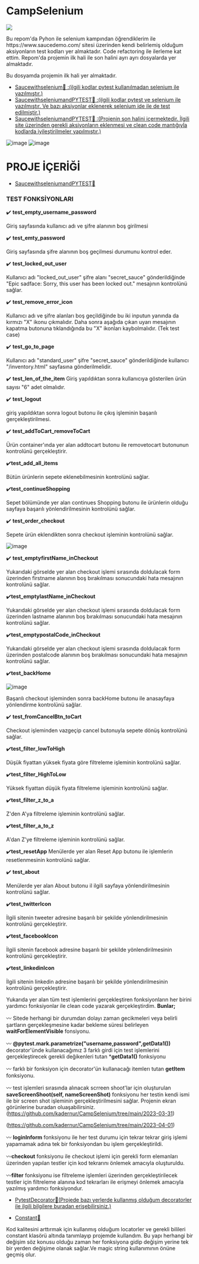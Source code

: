 # CampSelenium
<img src="https://user-images.githubusercontent.com/63293055/229248678-c2164230-bd75-486c-b7e6-d80f0e953600.png" width="auto">
<p> Bu repom'da Pyhon ile selenium kampından öğrendiklerim ile  https://www.saucedemo.com/  sitesi üzerinden kendi belirlemiş olduğum aksiyonların test kodları yer almaktadır. Code refactoring ile ilerleme kat ettim. Repom'da projemin ilk hali ile son halini ayrı ayrı dosyalarda yer almaktadır.</p>
Bu dosyamda projemin ilk hali yer almaktadır. 

  + [Saucewithselenium:open_file_folder:  :(ilgili kodlar pytest kullanılmadan selenium ile yazılmıştır.)](https://github.com/kadernur/CampSelenium/blob/main/Selenium/sauceHomework.py)
  + [SaucewithseleniumandPYTEST:open_file_folder:  :(ilgili kodlar pytest ve selenium ile yazılmıştır. Ve bazı aksiyonlar eklenerek selenium ide ile de test edilmiştir.)](https://github.com/kadernur/CampSelenium/blob/main/Selenium/test_sauceHomework.py) 
+ [SaucewithseleniumandPYTEST:open_file_folder:  :(Projenin son halini içermektedir. İlgili site üzerinden gerekli aksiyonların eklenmesi ve clean code mantığıyla kodlarda iyileştirilmeler yapılmıştır.)](https://github.com/kadernur/CampSelenium/tree/main/SauceDemoSitesi) 


![image](https://user-images.githubusercontent.com/63293055/228060406-ddbc340d-3401-446d-8656-3e2d5fb6c92a.png)
![image](https://user-images.githubusercontent.com/63293055/229251883-2bf2d487-188b-4d9c-8f3c-3b531b6d292c.png)

# PROJE İÇERİĞİ

+ [SaucewithseleniumandPYTEST:open_file_folder:](https://github.com/kadernur/CampSelenium/tree/main/SauceDemoSitesi) 
### TEST FONKSİYONLARI
:heavy_check_mark: **test_empty_username_password**

Giriş sayfasında kullanıcı adı ve şifre alanının boş girilmesi

:heavy_check_mark: **test_emty_password**

 Giriş sayfasında  şifre alanının boş geçilmesi durumunu kontrol eder.
 
 :heavy_check_mark: **test_locked_out_user**
 
 Kullanıcı adı "locked_out_user" şifre alanı "secret_sauce" gönderildiğinde "Epic sadface: Sorry, this user has been locked out." mesajının kontrolünü sağlar.
 
 :heavy_check_mark: **test_remove_error_icon**
 
 Kullanıcı adı ve şifre alanları boş geçildiğinde bu iki inputun yanında da kırmızı "X" ikonu çıkmalıdır. Daha sonra aşağıda çıkan uyarı mesajının kapatma butonuna tıklandığında bu "X" ikonları kaybolmalıdır. (Tek test case)

 :heavy_check_mark: **test_go_to_page**
 
 Kullanıcı adı "standard_user" şifre "secret_sauce" gönderildiğinde kullanıcı "/inventory.html" sayfasına gönderilmelidir.
 
  :heavy_check_mark: **test_len_of_the_item**
  Giriş yapıldıktan sonra kullanıcıya gösterilen ürün sayısı "6" adet olmalıdır.
  
  :heavy_check_mark: **test_logout**
  
  giriş yapıldıktan sonra logout butonu ile çıkış işleminin başarılı gerçekleştirilmesi.
  
  :heavy_check_mark: **test_addToCart_removeToCart**
  
  Ürün container'ında yer alan addtocart butonu ile removetocart butonunun kontrolünü gerçekleştirir.
  
  :heavy_check_mark:**test_add_all_items**
  
  Bütün ürünlerin sepete eklenebilmesinin kontrolünü sağlar.
  
   :heavy_check_mark:**test_continueShopping**
   
   Sepet bölümünde yer alan continues Shopping butonu ile ürünlerin olduğu sayfaya başarılı yönlendirilmesinin kontrolünü sağlar.
   
   :heavy_check_mark: **test_order_checkout**
   
   Sepete ürün eklendikten sonra checkout işleminin kontrolünü sağlar.
   
   ![image](https://user-images.githubusercontent.com/63293055/229258099-bfcbe025-e2e5-44e8-9365-2324d85c27db.png)
   
   :heavy_check_mark: **test_emptyfirstName_inCheckout**
   
   Yukarıdaki görselde yer alan checkout işlemi sırasında doldulacak form üzerinden firstname alanının boş bırakılması sonucundaki hata mesajının kontrolünü sağlar.
   
   :heavy_check_mark:**test_emptylastName_inCheckout**
   
   Yukarıdaki görselde yer alan checkout işlemi sırasında doldulacak form üzerinden lastname alanının boş bırakılması sonucundaki hata mesajının kontrolünü sağlar.
   
   :heavy_check_mark:**test_emptypostalCode_inCheckout**
   
   Yukarıdaki görselde yer alan checkout işlemi sırasında doldulacak form üzerinden postalcode alanının boş bırakılması sonucundaki hata mesajının kontrolünü sağlar.
   
   :heavy_check_mark:**test_backHome**
   
   ![image](https://user-images.githubusercontent.com/63293055/229258284-99a9bc36-e73a-4a0b-8c02-9a526b006b80.png)
   
   Başarılı checkout işleminden sonra backHome butonu ile anasayfaya yönlendirme kontrolünü sağlar.
   
   :heavy_check_mark: **test_fromCancelBtn_toCart**
   
   Checkout  işleminden vazgeçip  cancel butonuyla sepete dönüş kontrolünü sağlar.
   
   :heavy_check_mark:**test_filter_lowToHigh**
   
   Düşük fiyattan yüksek fiyata göre   filtreleme işleminin kontrolünü sağlar.
   
   :heavy_check_mark:**test_filter_HighToLow**
   
   Yüksek fiyattan düşük fiyata filtreleme işleminin kontrolünü sağlar.
   
   :heavy_check_mark:**test_filter_z_to_a**
   
   Z'den A'ya filtreleme işleminin kontrolünü sağlar.
   
   :heavy_check_mark:**test_filter_a_to_z**
   
   A'dan Z'ye filtreleme işleminin kontrolünü sağlar.
   
   :heavy_check_mark:**test_resetApp**
   Menülerde yer alan Reset App butonu ile işlemlerin resetlenmesinin kontrolünü sağlar.
   
   :heavy_check_mark: **test_about**
   
   Menülerde yer alan About butonu il ilgili sayfaya yönlendirilmesinin  kontrolünü sağlar.
   
   :heavy_check_mark:**test_twitterIcon**
   
   İlgili sitenin tweeter adresine başarılı bir şekilde  yönlendirilmesinin kontrolünü gerçekleştirir.
   
  
  :heavy_check_mark:**test_facebookIcon**
  
   İlgili sitenin facebook adresine başarılı bir şekilde  yönlendirilmesinin kontrolünü gerçekleştirir.
   
   :heavy_check_mark:**test_linkedinIcon**
   
   İlgili sitenin linkedin adresine başarılı bir şekilde  yönlendirilmesinin kontrolünü gerçekleştirir.
   
  
 Yukarıda yer alan tüm test işlemlerini gerçekleştiren fonksiyonların her birini yardımcı fonksiyonlar ile clean code yazarak gerçekleştirdim. **Bunlar;**
 
 :wavy_dash: Sitede herhangi bir durumdan dolayı zaman gecikmeleri veya belirli şartların gerçekleşmesine kadar  bekleme süresi belirleyen **waitForElementVisible** fonsiyonu.
 
 :wavy_dash: **@pytest.mark.parametrize("username,password",getData1())** decorator'ünde kullanacağımız 3 farklı girdi için test işlemlerini gerçekleştirecek  gerekli değikenleri tutan ***getData1()** fonksiyonu
 
 :wavy_dash: farklı bir fonksiyon için decorator'ün kullanacağı itemlerı tutan **getItem** fonksiyonu.
  
 :wavy_dash:  test işlemleri sırasında alınacak scrreen shoot'lar için oluşturulan **saveScreenShoot(self, nameScreenShot)** fonksiyonu her testin kendi ismi ile bir screen shot işleminin gerçekleştirilmesini sağlar. Projenin ekran görünlerine buradan oluaşabilirsiniz.(https://github.com/kadernur/CampSelenium/tree/main/2023-03-31)
 
 (https://github.com/kadernur/CampSelenium/tree/main/2023-04-01) 
 
 :wavy_dash: **loginInform** fonksiyonu ile her test durumu için tekrar tekrar giriş işlemi yapamamak adına tek bir fonksiyondan bu işlem gerçekleştirildi.
 
 :wavy_dash:**checkout** fonksiyonu ile checkout işlemi için gerekli form elemanları üzerinden yapılan testler için  kod tekrarını önlemek amacıyla oluşturuldu.
  
  :wavy_dash:**filter** fonksiyonu ise filtreleme işlemleri üzerinden gerçekleştirilecek testler için filtreleme alanına kod tekrarları ile erişmeyi önlemek amacıyla yazılmış yardımcı fonksiyondur.
  
  + [PytestDecorator:open_file_folder:(Projede bazı yerlerde kullanmış olduğum decoratorler ile ilgili  bilgilere buradan erişebilirsiniz.)](https://github.com/kadernur/CampSelenium/blob/main/Selenium/PYTESTDECORATOR.MD)

 + [Constant:open_file_folder:](https://github.com/kadernur/CampSelenium/blob/main/SauceDemoSitesi/GlobalConstants/constants.py)

Kod kalitesini arttırmak için kullanmış olduğum locatorler ve gerekli bilileri constant klasörü altında tanımlayıp projemde kullandım. Bu yapı herhangi bir değişim söz konusu olduğu zaman her fonksiyona gidip değişim yerine tek bir yerden değişime olanak sağlar.Ve magic string kullanımının önüne geçmiş olur.
  
 
 
 
 
